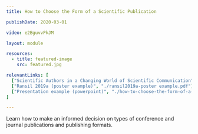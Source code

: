 ```yaml
---
title: How to Choose the Form of a Scientific Publication

publishDate: 2020-03-01

video: e2BguvvPkJM

layout: module

resources:
  - title: featured-image
    src: featured.jpg

relevantLinks: [
  ["Scientific Authors in a Changing World of Scientific Communication", "https://pubmed.ncbi.nlm.nih.gov/31419421/"],
  ["Ransil 2019a (poster example)", "./ransil2019a-poster example.pdf"],
  ["Presentation example (powerpoint)", "./how-to-choose-the-form-of-a-scientific-publication/presentation example_Ransil.pdf"]
]    

---
```


Learn how to make an informed decision on types of conference and journal publications and publishing formats.

<!--more-->
